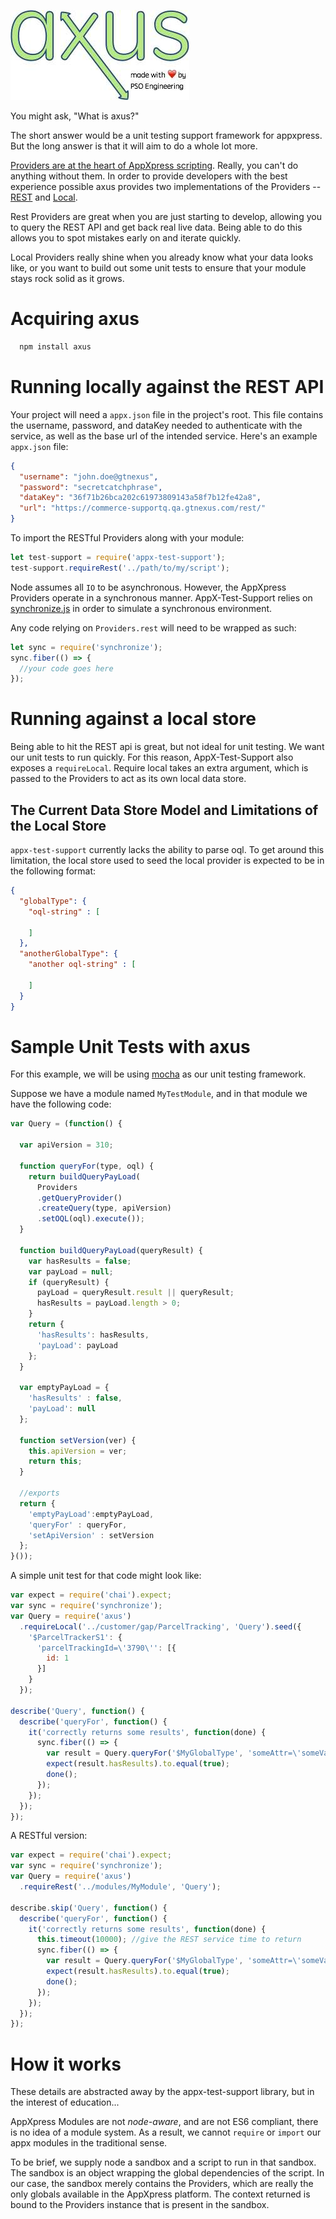 ![axus](axus.jpg)

You might ask, "What is axus?"

The short answer would be a unit testing support framework for appxpress. But the long answer is that it will aim to do a whole lot more.

[Providers are at the heart of AppXpress scripting](https://developer.gtnexus.com/platform/scripts). Really, you can't do anything without them. In order to provide developers with the best experience possible axus provides two implementations of the Providers -- [REST](#running-locally-against-the-rest-api) and [Local](#running-against-a-local-store).

Rest Providers are great when you are just starting to develop, allowing you to query the REST API and get back real live data. Being able to do this allows you to spot mistakes early on and iterate quickly.

Local Providers really shine when you already know what your data looks like, or you want to build out some unit tests to ensure that your module stays rock solid as it grows.

# Acquiring axus

```bash
  npm install axus
```

# Running locally against the REST API
Your project will need a `appx.json` file in the project's root. This file contains the username, password, and dataKey needed to authenticate with the service, as well as the base url of the intended service. Here's an example `appx.json` file:

```json
{
  "username": "john.doe@gtnexus",
  "password": "secretcatchphrase",
  "dataKey": "36f71b26bca202c61973809143a58f7b12fe42a8",
  "url": "https://commerce-supportq.qa.gtnexus.com/rest/"
}
```

To import the RESTful Providers along with your module:

```js
let test-support = require('appx-test-support');
test-support.requireRest('../path/to/my/script');
```

Node assumes all `IO` to be asynchronous. However, the AppXpress Providers operate in a synchronous manner. AppX-Test-Support relies on [synchronize.js](http://alexeypetrushin.github.io/synchronize/docs/index.html) in order to simulate a synchronous environment.

Any code relying on `Providers.rest` will need to be wrapped as such:

```js
let sync = require('synchronize');
sync.fiber(() => {
  //your code goes here
});
```

# Running against a local store
Being able to hit the REST api is great, but not ideal for unit testing. We want our unit tests to run quickly. For this reason, AppX-Test-Support also exposes a `requireLocal`. Require local takes an extra argument, which is passed to the Providers to act as its own local data store.

## The Current Data Store Model and Limitations of the Local Store
`appx-test-support` currently lacks the ability to parse oql. To get around this limitation, the local store used to seed the local provider is expected to be in the following format:

```json
{
  "globalType": {
    "oql-string" : [

    ]
  },
  "anotherGlobalType": {
    "another oql-string" : [

    ]
  }
}
```

# Sample Unit Tests with axus
For this example, we will be using [mocha](https://mochajs.org/) as our unit testing framework.

Suppose we have a module named `MyTestModule`, and in that module we have the following code:

```js
var Query = (function() {

  var apiVersion = 310;

  function queryFor(type, oql) {
    return buildQueryPayLoad(
      Providers
      .getQueryProvider()
      .createQuery(type, apiVersion)
      .setOQL(oql).execute());
  }

  function buildQueryPayLoad(queryResult) {
    var hasResults = false;
    var payLoad = null;
    if (queryResult) {
      payLoad = queryResult.result || queryResult;
      hasResults = payLoad.length > 0;
    }
    return {
      'hasResults': hasResults,
      'payLoad': payLoad
    };
  }

  var emptyPayLoad = {
    'hasResults' : false,
    'payLoad': null
  };

  function setVersion(ver) {
    this.apiVersion = ver;
    return this;
  }

  //exports
  return {
    'emptyPayLoad':emptyPayLoad,
    'queryFor' : queryFor,
    'setApiVersion' : setVersion
  };
}());
```

A simple unit test for that code might look like:

```js
var expect = require('chai').expect;
var sync = require('synchronize');
var Query = require('axus')
  .requireLocal('../customer/gap/ParcelTracking', 'Query').seed({
    '$ParcelTrackerS1': {
      'parcelTrackingId=\'3790\'': [{
        id: 1
      }]
    }
  });

describe('Query', function() {
  describe('queryFor', function() {
    it('correctly returns some results', function(done) {
      sync.fiber(() => {
        var result = Query.queryFor('$MyGlobalType', 'someAttr=\'someVal\'');
        expect(result.hasResults).to.equal(true);
        done();
      });
    });
  });
});
```

A RESTful version:

```js
var expect = require('chai').expect;
var sync = require('synchronize');
var Query = require('axus')
  .requireRest('../modules/MyModule', 'Query');

describe.skip('Query', function() {
  describe('queryFor', function() {
    it('correctly returns some results', function(done) {
      this.timeout(10000); //give the REST service time to return
      sync.fiber(() => {
        var result = Query.queryFor('$MyGlobalType', 'someAttr=\'someVal\'');
        expect(result.hasResults).to.equal(true);
        done();
      });
    });
  });
});
```

# How it works
These details are abstracted away by the appx-test-support library, but in the interest of education...

AppXpress Modules are not _node-aware_, and are not ES6 compliant, there is no idea of a module system. As a result, we cannot `require` or `import` our appx modules in the traditional sense.

To be brief, we supply node a sandbox and a script to run in that sandbox. The sandbox is an object wrapping the global dependencies of the script. In our case, the sandbox merely contains the Providers, which are really the only globals available in the AppXpress platform. The context returned is bound to the  Providers instance that is present in the sandbox.
